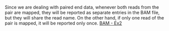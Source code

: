 Since we are dealing with paired end data, whenever both reads from the pair are mapped, they will be reported as separate entries in the BAM file, but they will share the read name. 
On the other hand, if only one read of the pair is mapped, it will be reported only once.
[BAM - Ex2](https://github.com/Functional-Genomics/TeachingMaterial/blob/Cancer-Genomics-07-2015/doc/21.bam.md#exercise-2)

